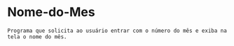 # Nome-do-Mes
    Programa que solicita ao usuário entrar com o número do mês e exiba na tela o nome do mês.
